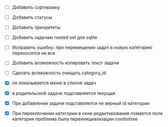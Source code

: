 - [ ] Добавить сортировку
- [ ] Добавить статусы
- [ ] Добавить приоритеты
- [ ] Добавить задачам nested set для sqlite

- [ ] Исправить ошибку: при перемещении задач в новую категорию переносятся не все 
- [ ] Добавить возможность копировать текст задачи
- [ ] Сделать возможность очищать category_id

- [x] не показывается меню в списке задач
- [x] в родительской задаче подставляется текущая
- [x] При добавлении задачи подставляется не верный id категории
- [x] При переключении категории в окне редактирования ломается поле категория
      проблема была переинициализации combotree